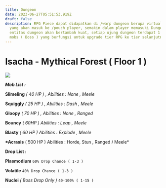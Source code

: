 ```yaml
---
title: Dungeon
date: 2023-06-27T05:51:53.919Z
draft: false
description: RPG Piece dapat didapatkan di /warp dungeon berupa virtual item
  yang akan masuk ke /pouch player, semakin dalam player memasuki Dungeon,
  entitas dungeon akan bertambah kuat, setiap ujung dungeon terdapat 1 elite
  mobs ( Boss ) yang berfungsi untuk upgrade tier RPG ke tier selanjutnya
---
```

# **Isacha - Mythical Forest ( Floor 1 )**

![](/img/uploads/2023-06-27_13.15.36.png)

***Mob List :***

**Slimeling** *( 40 HP ) , Abilities : None , Meele*

**Squiggly** *( 25 HP ) , Abilities : Dash , Meele*

**Gloopy** *( 70 HP ) , Abilities : None , Ranged*

**Bouncy** *( 60HP ) Abilities : Leap , Meele*

**Blasty** *( 60 HP ) Abilities : Explode , Meele*

**\*Acrasis** ( 500 HP ) Abilities : Horde, Stun , Ranged / Meele*

**Drop List :**

**Plasmodium** `60% Drop Chance ( 1-3 )`

**Volatile** `40% Drop Chance ( 1-3 )`

**Nuclei** *( Boss Drop Only )* `40-100% ( 1-15 )`